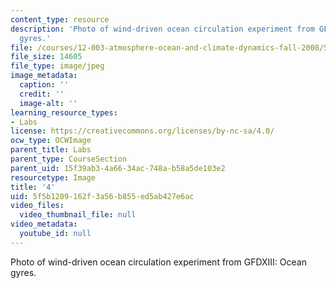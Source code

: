 ```yaml
---
content_type: resource
description: 'Photo of wind-driven ocean circulation experiment from GFDXIII: Ocean
  gyres.'
file: /courses/12-003-atmosphere-ocean-and-climate-dynamics-fall-2008/5f5b1209162f3a56b855ed5ab427e6ac_4.jpg
file_size: 14605
file_type: image/jpeg
image_metadata:
  caption: ''
  credit: ''
  image-alt: ''
learning_resource_types:
- Labs
license: https://creativecommons.org/licenses/by-nc-sa/4.0/
ocw_type: OCWImage
parent_title: Labs
parent_type: CourseSection
parent_uid: 15f39ab3-4a66-34ac-748a-b58a5de103e2
resourcetype: Image
title: '4'
uid: 5f5b1209-162f-3a56-b855-ed5ab427e6ac
video_files:
  video_thumbnail_file: null
video_metadata:
  youtube_id: null
---
```

Photo of wind-driven ocean circulation experiment from GFDXIII: Ocean gyres.